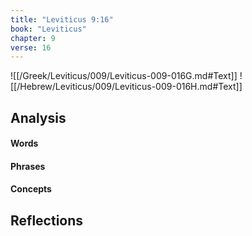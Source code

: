 ```yaml
---
title: "Leviticus 9:16"
book: "Leviticus"
chapter: 9
verse: 16
---
```

![[/Greek/Leviticus/009/Leviticus-009-016G.md#Text]]
![[/Hebrew/Leviticus/009/Leviticus-009-016H.md#Text]]

## Analysis

#### Words

#### Phrases

#### Concepts

## Reflections
